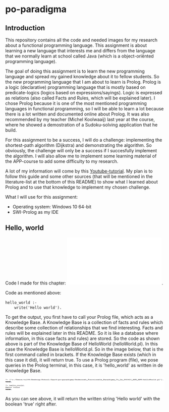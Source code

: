 # po-paradigma

## Introduction

This repository contains all the code and needed images for my research about a functional programming language. This assignment is about learning a new language that interests me and differs from the language that we normally learn at school called Java (which is a object-oriënted programming language).

The goal of doing this assignment is to learn the new programming language and spread my gained knowledge about it to fellow students. So the new programming language that I am about to learn is Prolog. Prolog is a logic (declarative) programming language that is mostly based on predicate-logics (logics based on expressions/sayings). Logic is expressed as relations (also called Facts and Rules, which will be explained later). I chose Prolog because it is one of the most mentioned programming languages in functional programming, so I will be able to learn a lot because there is a lot written and documented online about Prolog. It was also recommended by my teacher (Michel Koolwaaij) last year at the course, where he showed a demostration of a Sudoku-solving application that he build.

For this assignment to be a success, I will do a challenge: implementing the shortest-path algorithm (Dijkstra) and demonstrating the algorithm. So obviously, the challenge will only be a success if I succesfully implement the algorithm. I will also allow me to implement some learning material of the APP-course to add some difficulty to my research. 

A lot of my information will come by this [Youtube-tutorial](https://www.youtube.com/watch?v=SykxWpFwMGs). My plan is to follow this guide and some other sources (that will be mentioned in the literature-list at the bottom of this README) to show what I learned about Prolog and to use that knowledge to implement my chosen challenge.

What I will use for this assignment:

  - Operating system: Windows 10 64-bit
  - SWI-Prolog as my IDE
  
## Hello, world

Code I made for this chapter: ![helloWorld.pl](Onderzoek_Functionele_Paradigma_Vu_Le_592420_ASD_APP/helloWorld.pl).

Code as mentioned above:

```
hello_world :-
    write('Hello world').

```
To get the output, you first have to call your Prolog file, which acts as a Knowledge Base.
A Knowledge Base is a collection of facts and rules which describe some collection of relationships that we find interesting.
Facts and rules will be explained later in this README.
So it is like a database where information, in this case facts and rules) are stored. 
So the code as shown above is part of the Knowledge Base of HelloWorld (helloWorld.pl). 
In this case the Knowledge Base is helloWorld.pl. So in the image below, that is the first command called in brackets.
If the Knowledge Base exists (which in this case it did), it will return true.
To use a Prolog program (file), we pose queries in the Prolog terminal, in this case, it is 'hello_world' as written in de Knowledge Base. 

![helloWorld](Onderzoek_Functionele_Paradigma_Vu_Le_592420_ASD_APP/prolog_images/hello_world_2.png)

As you can see above, it will return the written string 'Hello world' with the boolean 'true' right after. 

